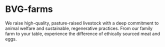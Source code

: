 # BVG-farms
We raise high-quality, pasture-raised livestock with a deep commitment to animal welfare and sustainable, regenerative practices. From our family farm to your table, experience the difference of ethically sourced meat and eggs.

